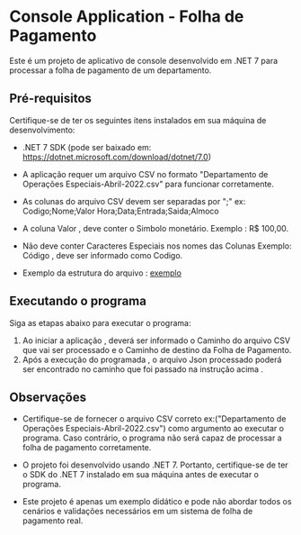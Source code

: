 # Console Application - Folha de Pagamento

Este é um projeto de aplicativo de console desenvolvido em .NET 7 para processar a folha de pagamento de um departamento.

## Pré-requisitos

Certifique-se de ter os seguintes itens instalados em sua máquina de desenvolvimento:

- .NET 7 SDK (pode ser baixado em: https://dotnet.microsoft.com/download/dotnet/7.0)

- A aplicação requer um arquivo CSV no formato "Departamento de Operações Especiais-Abril-2022.csv" para funcionar corretamente.

- As colunas do arquivo CSV devem ser separadas por ";" ex: Codigo;Nome;Valor Hora;Data;Entrada;Saida;Almoco

- A coluna Valor , deve conter o Simbolo monetário. Exemplo : R$ 100,00. 

- Não deve conter Caracteres Especiais nos nomes das Colunas Exemplo: Código , deve ser informado como Codigo.

- Exemplo da estrutura do arquivo : [exemplo](https://prnt.sc/vMZ_k25KFDSR)

## Executando o programa

Siga as etapas abaixo para executar o programa:

1. Ao iniciar a aplicação , deverá ser informado o Caminho do arquivo CSV que vai ser processado e o Caminho de destino da Folha de Pagamento.
2. Após a execução do programada , o arquivo Json processado poderá ser encontrado no caminho que foi passado na instrução acima .

## Observações

- Certifique-se de fornecer o arquivo CSV correto ex:("Departamento de Operações Especiais-Abril-2022.csv") como argumento ao executar o programa. Caso contrário, o programa não será capaz de processar a folha de pagamento corretamente.

- O projeto foi desenvolvido usando .NET 7. Portanto, certifique-se de ter o SDK do .NET 7 instalado em sua máquina antes de executar o programa.

- Este projeto é apenas um exemplo didático e pode não abordar todos os cenários e validações necessários em um sistema de folha de pagamento real.
